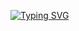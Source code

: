 [![Typing SVG](https://readme-typing-svg.herokuapp.com?font=Fira+Code&size=40&pause=1000&color=0CF70C&background=2B2A2A&center=true&vCenter=true&width=435&lines=hello;I'm;amine+EL+GARDOUM;DATA+ENGINNERING;DATA+enthusiast;AI)](https://git.io/typing-svg)
